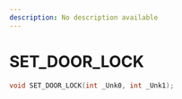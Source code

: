 ```yaml
---
description: No description available 
---
```


# SET_DOOR_LOCK

```cpp
void SET_DOOR_LOCK(int _Unk0, int _Unk1);
```